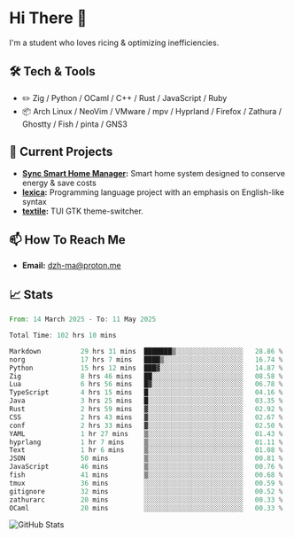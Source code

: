 # Hi There 👋
I'm a student who loves ricing & optimizing inefficiencies.
## 🛠️ Tech & Tools
- ✏️  Zig / Python / OCaml / C++ / Rust / JavaScript / Ruby
- 📦 Arch Linux / NeoVim / VMware / mpv / Hyprland / Firefox / Zathura / Ghostty / Fish / pinta / GNS3
## 🔭 Current Projects
- **[Sync Smart Home Manager](https://github.com/dzh-ma/sync):** Smart home system designed to conserve energy & save costs
- **[lexica](https://github.com/dzh-ma/lexica):** Programming language project with an emphasis on English-like syntax
- **[textile](https://github.com/dzh-ma/textile):** TUI GTK theme-switcher.
## 📫 How To Reach Me
- **Email:** [dzh-ma@proton.me](mailto:dzh-ma@proton.me)
## 📈 Stats
<!--START_SECTION:waka-->

```rust
From: 14 March 2025 - To: 11 May 2025

Total Time: 102 hrs 10 mins

Markdown          29 hrs 31 mins  ███████▒░░░░░░░░░░░░░░░░░   28.86 %
norg              17 hrs 7 mins   ████▒░░░░░░░░░░░░░░░░░░░░   16.74 %
Python            15 hrs 12 mins  ███▓░░░░░░░░░░░░░░░░░░░░░   14.87 %
Zig               8 hrs 46 mins   ██░░░░░░░░░░░░░░░░░░░░░░░   08.58 %
Lua               6 hrs 56 mins   █▓░░░░░░░░░░░░░░░░░░░░░░░   06.78 %
TypeScript        4 hrs 15 mins   █░░░░░░░░░░░░░░░░░░░░░░░░   04.16 %
Java              3 hrs 25 mins   █░░░░░░░░░░░░░░░░░░░░░░░░   03.35 %
Rust              2 hrs 59 mins   ▓░░░░░░░░░░░░░░░░░░░░░░░░   02.92 %
CSS               2 hrs 43 mins   ▓░░░░░░░░░░░░░░░░░░░░░░░░   02.67 %
conf              2 hrs 33 mins   ▓░░░░░░░░░░░░░░░░░░░░░░░░   02.50 %
YAML              1 hr 27 mins    ▒░░░░░░░░░░░░░░░░░░░░░░░░   01.43 %
hyprlang          1 hr 7 mins     ▒░░░░░░░░░░░░░░░░░░░░░░░░   01.11 %
Text              1 hr 6 mins     ▒░░░░░░░░░░░░░░░░░░░░░░░░   01.08 %
JSON              50 mins         ▒░░░░░░░░░░░░░░░░░░░░░░░░   00.81 %
JavaScript        46 mins         ▒░░░░░░░░░░░░░░░░░░░░░░░░   00.76 %
fish              41 mins         ▒░░░░░░░░░░░░░░░░░░░░░░░░   00.68 %
tmux              36 mins         ░░░░░░░░░░░░░░░░░░░░░░░░░   00.59 %
gitignore         32 mins         ░░░░░░░░░░░░░░░░░░░░░░░░░   00.52 %
zathurarc         20 mins         ░░░░░░░░░░░░░░░░░░░░░░░░░   00.33 %
OCaml             20 mins         ░░░░░░░░░░░░░░░░░░░░░░░░░   00.33 %
```

<!--END_SECTION:waka-->

![GitHub Stats](https://github-readme-stats.vercel.app/api?username=dzh-ma&show_icons=true&theme=transparent)
